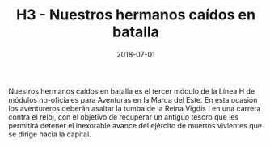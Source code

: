 ﻿---
title: H3 - Nuestros hermanos caídos en batalla
summary: Cuando un ejército de muertos vivientes se levanta para acabar con toda vida en la Marca, solo un secreto guardado por la Reina Vigdis II podrá evitar el temible final que nos aguarda.
authors:
  - Héctor Prieto de la Calle
date: 2018-07-01
type: post
categories:
- Comunidad
- Línea H
tags:
- Dungeon
minlevels: "3"
maxlevels: "5"
prices: gratis
session: "2"
mincharacters: "3"
maxcharacters: "5"
eval: no oficial
cover: "nuestroshermanoscaidosenbatalla.jpg"
download: "nuestroshermanoscaidosenbatalla.pdf"
moreinfo: "https://labibliotecadelcalamar.blogspot.com/2018/07/modulo-h3-nuestros-hermanos-caidos-en.html"
license: "OGL"
draft: false

---

Nuestros hermanos caídos en batalla es el tercer módulo de la Línea H de módulos no-oficiales para Aventuras en la Marca del Este. En esta ocasión los aventureros deberán asaltar la tumba de la Reina Vigdis I en una carrera contra el reloj, con el objetivo de recuperar un antiguo tesoro que les permitirá detener el inexorable avance del ejército de muertos vivientes que se dirige hacia la capital.
